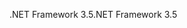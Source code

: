 <span data-ttu-id="f7b56-101">.NET Framework 3.5</span><span class="sxs-lookup"><span data-stu-id="f7b56-101">.NET Framework 3.5</span></span>
